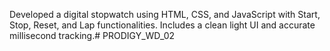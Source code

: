 Developed a digital stopwatch using HTML, CSS, and JavaScript with Start, Stop, Reset, and Lap functionalities. Includes a clean light UI and accurate millisecond tracking.# PRODIGY_WD_02
